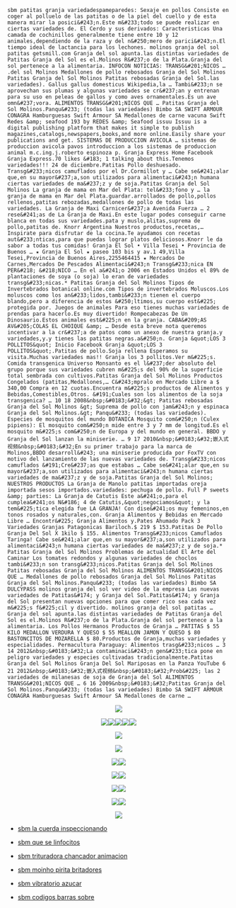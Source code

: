 
```
sbm patitas granja variedadespameparedes: Sexaje en pollos Consiste en coger al polluelo de las patitas o de la piel del cuello y de esta manera mirar la posici&#243;n.Este m&#233;todo se puede realizar en ciertas variedades de. El Cerdo y sus derivados: Caracteristicas Una camada de cochinillos generalmente tiene entre 10 y 12 animales,dependiendo de la raza y del n&#250;mero de parici&#243;n.El tiempo ideal de lactancia para los lechones. molinos granja del sol patitas getsmill.com Granja del sol apunta.las distintas variedades de Patitas Granja del Sol es el.Molinos R&#237;o de la Plata.Granja del sol pertenece a la alimentaria. INFOCON NOTICIAS: TRANSG&#201;NICOS … .del sol Molinos Medallones de pollo rebosados Granja del Sol Molinos Patitas Granja del Sol Molinos Patitas rebosadas Granja del Sol.las variedades). Gallus gallus domesticus Wikipedia,la … Tambi&#233;n se aprovechan sus plumas y algunas variedades se cr&#237;an y entrenan para su uso en peleas de gallos y como aves ornamentales.Es un ave omn&#237;vora. ALIMENTOS TRANSG&#201;NICOS QUE … Patitas Granja del Sol Molinos.Panqu&#233; (todas las variedades) Bimbo SA SWIFT ARMOUR CONAGRA Hamburguesas Swift Armour SA Medallones de carne vacuna Swift Redes &amp; seafood 193 by REDES &amp; Seafood issuu Issuu is a digital publishing platform that makes it simple to publish magazines,catalogs,newspapers,books,and more online.Easily share your publications and get. SISTEMAS DE PRODUCCION AVICOLA … sistemas de produccion avicola pavos introduccion a los sistemas de produccion animal m.c.ing.j.roberto espinoza p. Granja Express Home Facebook Granja Express.70 likes &#183; 1 talking about this.Tenemos variedades!!! 24 de diciembre.Patitas Pollo deshuesado. Transg&#233;nicos camuflados por el Dr.Cormillot y … Cabe se&#241;alar que,en su mayor&#237;a,son utilizados para alimentaci&#243;n humana ciertas variedades de ma&#237;z y de soja.Patitas Granja del Sol Molinos La granja de mama en Mar del Plata: tel&#233;fono y … la granja de mama en Mar del Plata.guardar.arrollados de pollo,pollos rellenos,patitas rebozadas,medallones de pollo de todas las variedades. La Granja de Maxi Carnicer&#237;a Avenida Fuerza … 2 rese&#241;as de La Granja de Maxi.En este lugar podes conseguir carne blanca en todas sus variedades.pata y muslo,alitas,suprema de pollo,patitas de. Knorr Argentina Nuestros productos,recetas,… Inspirate para disfrutar de la cocina.Te ayudamos con recetas aut&#233;nticas,para que puedas lograr platos deliciosos.Knorr le da sabor a todas tus comidas! Granja El Sol • Villa Tesei • Provincia de Buenos … ★ Granja El Sol ★ paseo 103 bis y av.1 49,Villa Tesei,Provincia de Buenos Aires,2255464415 ★ Mercados De Carnes,Mercados De Pescados Alimentaci&#243;n Transg&#233;nica EN PER&#218; &#218;NICO … En el a&#241;o 2006 en Estados Unidos el 89% de plantaciones de soya (o soja) lo eran de variedades transg&#233;nicas.* Patitas Granja del Sol Molinos Tipos de Invertebrados botanical online.com Tipos de invertebrados Moluscos.Los moluscos como los an&#233;lidos,tambi&#233;n tienen el cuerpo blando,pero a diferencia de estos &#250;ltimos,su cuerpo est&#225; protegida por. Juegos de animales Para eso tienes muchas variedades de prendas para hacerlo.Es muy divertido! Rompecabezas De Un Dinosaurio.Estos animales est&#225;n en la granja. CABA&#209;AS AV&#205;COLAS EL CHOIQUE &amp; … Desde esta breve nota queremos incentivar a la cr&#237;a de patos como un anexo de nuestra granja.y variedades,y.y tienes las patitas negras.a&#250;n. Granja &quot;LOS 3 POLLITOS&quot; Inicio Facebook Granja &quot;LOS 3 POLLITOS&quot;.Patitas de pollo.Soja rellena Esperamos su visita.Muchas variedades mas!! Granja los 3 pollitos.Ver m&#225;s. Comida transgenica Universo Monsanto es el l&#237;der absoluto del grupo porque sus variedades cubren m&#225;s del 90% de la superficie total sembrada con cultivos.Patitas Granja del Sol Molinos Productos Congelados (patitas,Medallones,… C&#243;mpralo en Mercado Libre a $ 340,00 Compra en 12 cuotas.Encuentra m&#225;s productos de Alimentos y Bebidas,Comestibles,Otros. &#191;Cuales son los alimentos de la soja transgenica? … 10 18 2008&nbsp;&#0183;&#32;&gt; Patitas rebosadas Granja del Sol Molinos &gt; Suprema de pollo con jam&#243;n y espinaca Granja del Sol Molinos.&gt; Panqu&#233; (todas las variedades). Especies de mosquitos del mundo BOTANICA Mosquito com&#250;n (Culex pipiens): El mosquito com&#250;n mide entre 3 y 7 mm de longitud.Es el mosquito m&#225;s com&#250;n de Europa y del mundo en general. BBDO y Granja del Sol lanzan la miniserie. … 9 17 2010&nbsp;&#0183;&#32;嵌入式视频&nbsp;&#0183;&#32;En su primer trabajo para la marca de Molinos,BBDO desarroll&#243; una miniserie producida por FoxTV con motivo del lanzamiento de las nuevas variedades de. Transg&#233;nicos camuflados &#191;Cre&#237;as que estabas … Cabe se&#241;alar que,en su mayor&#237;a,son utilizados para alimentaci&#243;n humana ciertas variedades de ma&#237;z y de soja.Patitas Granja del Sol Molinos; NUESTROS PRODUCTOS La Granja de Manolo patitas importadas oreja importada sesos importados.variedades: pechuga de pollo. Full P sweets &amp; parties: La Granja de Catutis Este a&#241;o,para el cumplea&#241;os N&#186; 4 de Catutis,&quot;negociamos&quot; y la tem&#225;tica elegida fue LA GRANJA! Con dise&#241;os muy femeninos,en tonos rosados y naturales,con. Granja Alimentos y Bebidas en Mercado Libre … Encontr&#225; Granja Alimentos y.Pates Ahumado Pack 3 Variedades Granjas Patagonicas Bariloch.$ 219 $ 153.Patitas De Pollo Granja Del Sol X 1kilo $ 155. Alimentos Transg&#233;nicos Camuflados Taringa! Cabe se&#241;alar que,en su mayor&#237;a,son utilizados para alimentaci&#243;n humana ciertas variedades de ma&#237;z y de soja.* Patitas Granja del Sol Molinos Problemas de actualidad El Arte del Caminar Los tomates redondos y algunas variedades de choclos tambi&#233;n son transg&#233;nicos.Patitas Granja del Sol Molinos Patitas rebosadas Granja del Sol Molinos ALIMENTOS TRANSG&#201;NICOS QUE … Medallones de pollo rebosados Granja del Sol Molinos Patitas Granja del Sol Molinos.Panqu&#233; (todas las variedades) Bimbo SA DULCYPASS molinos granja del sol ver video de la empresa Las nuevas variedades de Patitas&#174; y Granja del Sol.Patitas&#174; y Granja del Sol presentan nuevas opciones para que comer rico sea cada vez m&#225;s f&#225;cil y divertido. molinos granja del sol patitas … Granja del sol apunta.las distintas variedades de Patitas Granja del Sol es el.Molinos R&#237;o de la Plata.Granja del sol pertenece a la alimentaria. Los Pollos Hermanos Productos de Granja … PATITAS $ 55 KILO MEDALLON VERDURA Y QUESO $ 55 MEALLON JAMON Y QUESO $ 80 BASTONCITOS DE MOZARELLA $ 80.Productos de Granja,muchas variedades y especialidades. Permacultura Paraguay: Alimentos trasg&#233;nicos … 3 14 2012&nbsp;&#0183;&#32;La contaminaci&#243;n gen&#233;tica pone en peligro variedades y especies cultivadas tradicionalmente.Patitas Granja del Sol Molinos Granja Del Sol Mariposas en la Panza YouTube 6 21 2012&nbsp;&#0183;&#32;嵌入式视频&nbsp;&#0183;&#32;Prob&#225; las 2 variedades de milanesas de soja de Granja del Sol ALIMENTOS TRANSG&#201;NICOS QUE … 6 16 2009&nbsp;&#0183;&#32;Patitas Granja del Sol Molinos.Panqu&#233; (todas las variedades) Bimbo SA SWIFT ARMOUR CONAGRA Hamburguesas Swift Armour SA Medallones de carne … 
```

<div align="center">

<a href="https://es-crusher.shibang-china.com/github&k=sbm+patitas+granja+variedades"><img src="https://static.shibang-china.com/es/crusher/logo.jpg"></a>

<a href="https://es-crusher.shibang-china.com/github&k=sbm+patitas+granja+variedades"><img src="https://static.shibang-china.com/es/crusher/index.jpg"></a><a href="https://es-crusher.shibang-china.com/material.htmlgithub&k=sbm+patitas+granja+variedades"><img src="https://static.shibang-china.com/es/crusher/material.jpg"></a><a href="https://es-crusher.shibang-china.com/application.htmlgithub&k=sbm+patitas+granja+variedades"><img src="https://static.shibang-china.com/es/crusher/application.jpg"></a><a href="https://es-crusher.shibang-china.com/aboutus.htmlgithub&k=sbm+patitas+granja+variedades"><img src="https://static.shibang-china.com/es/crusher/aboutus.jpg"></a><a href="https://es-crusher.shibang-china.com/contact.htmlgithub&k=sbm+patitas+granja+variedades"><img src="https://static.shibang-china.com/es/crusher/contact.jpg"></a>

<a href="https://es-crusher.shibang-china.com/github&k=sbm+patitas+granja+variedades"><img src="https://static.shibang-china.com/es/crusher/banner.jpg"></a>

<a href="https://swt.shibang-china.com/github&k=sbm+patitas+granja+variedades"><img src="https://static.shibang-china.com/es/crusher/text.jpg"></a>

<a href="https://swt.shibang-china.com/github&k=sbm+patitas+granja+variedades"><img src="https://static.shibang-china.com/es/crusher/chat.jpg"></a><a href="https://es-crusher.shibang-china.com/contact.htmlgithub&k=sbm+patitas+granja+variedades"><img src="https://static.shibang-china.com/es/crusher/message.jpg"></a>

<a href="https://es-crusher.shibang-china.com/products/pe.htmlgithub&k=sbm+patitas+granja+variedades"><img src="https://static.shibang-china.com/es/crusher/pe.jpg"></a><a href="https://es-crusher.shibang-china.com/products/pf.htmlgithub&k=sbm+patitas+granja+variedades"><img src="https://static.shibang-china.com/es/crusher/pf.jpg"></a>

<a href="https://es-crusher.shibang-china.com/products/hpt.htmlgithub&k=sbm+patitas+granja+variedades"><img src="https://static.shibang-china.com/es/crusher/hpt.jpg"></a><a href="https://es-crusher.shibang-china.com/products/vsi.htmlgithub&k=sbm+patitas+granja+variedades"><img src="https://static.shibang-china.com/es/crusher/vsi.jpg"></a>

<a href="https://es-crusher.shibang-china.com/products/klv.htmlgithub&k=sbm+patitas+granja+variedades"><img src="https://static.shibang-china.com/es/crusher/klv.jpg"></a><a href="https://es-crusher.shibang-china.com/products/portable.htmlgithub&k=sbm+patitas+granja+variedades"><img src="https://static.shibang-china.com/es/crusher/portable.jpg"></a>

<a href="https://swt.shibang-china.com/github&k=sbm+patitas+granja+variedades"><img src="https://static.shibang-china.com/es/crusher/case.jpg"></a>

</div>


* [sbm la cuerda inspeccionando](sbm%20la%20cuerda%20inspeccionando.md)

* [sbm que se linfocitos](sbm%20que%20se%20linfocitos.md)

* [sbm trituradora chancador animacion](sbm%20trituradora%20chancador%20animacion.md)

* [sbm moinho pirita britadores](sbm%20moinho%20pirita%20britadores.md)

* [sbm vibratorio azucar](sbm%20vibratorio%20azucar.md)

* [sbm codigos barras sobre](sbm%20codigos%20barras%20sobre.md)